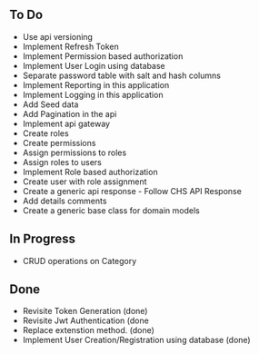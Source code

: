 ## To Do
- Use api versioning
- Implement Refresh Token
- Implement Permission based authorization
- Implement User Login using database
- Separate password table with salt and hash columns
- Implement Reporting in this application
- Implement Logging in this application
- Add Seed data
- Add Pagination in the api 
- Implement api gateway
- Create roles
- Create permissions
- Assign permissions to roles
- Assign roles to users
- Implement Role based authorization
- Create user with role assignment
- Create a generic api response - Follow CHS API Response
- Add details comments
- Create a generic base class for domain models

## In Progress
- CRUD operations on Category

## Done
- Revisite Token Generation (done)
- Revisite Jwt Authentication (done
- Replace extenstion method. (done)
- Implement User Creation/Registration using database (done)